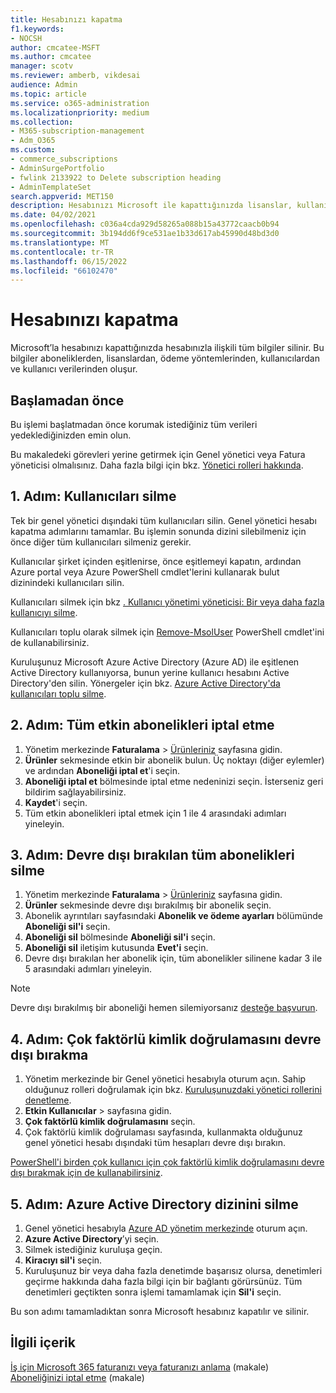 ```yaml
---
title: Hesabınızı kapatma
f1.keywords:
- NOCSH
author: cmcatee-MSFT
ms.author: cmcatee
manager: scotv
ms.reviewer: amberb, vikdesai
audience: Admin
ms.topic: article
ms.service: o365-administration
ms.localizationpriority: medium
ms.collection:
- M365-subscription-management
- Adm_O365
ms.custom:
- commerce_subscriptions
- AdminSurgePortfolio
- fwlink 2133922 to Delete subscription heading
- AdminTemplateSet
search.appverid: MET150
description: Hesabınızı Microsoft ile kapattığınızda lisanslar, kullanıcılar ve kullanıcı verileri dahil olmak üzere hesabınızla ilgili tüm bilgiler silinir.
ms.date: 04/02/2021
ms.openlocfilehash: c036a4cda929d58265a088b15a43772caacb0b94
ms.sourcegitcommit: 3b194dd6f9ce531ae1b33d617ab45990d48bd3d0
ms.translationtype: MT
ms.contentlocale: tr-TR
ms.lasthandoff: 06/15/2022
ms.locfileid: "66102470"
---
```

# <a name="close-your-account"></a>Hesabınızı kapatma

Microsoft’la hesabınızı kapattığınızda hesabınızla ilişkili tüm bilgiler silinir. Bu bilgiler aboneliklerden, lisanslardan, ödeme yöntemlerinden, kullanıcılardan ve kullanıcı verilerinden oluşur.

## <a name="before-you-begin"></a>Başlamadan önce

Bu işlemi başlatmadan önce korumak istediğiniz tüm verileri yedeklediğinizden emin olun.

Bu makaledeki görevleri yerine getirmek için Genel yönetici veya Fatura yöneticisi olmalısınız. Daha fazla bilgi için bkz. [Yönetici rolleri hakkında](../admin/add-users/about-admin-roles.md).

## <a name="step-1-delete-users"></a>1. Adım: Kullanıcıları silme

Tek bir genel yönetici dışındaki tüm kullanıcıları silin. Genel yönetici hesabı kapatma adımlarını tamamlar. Bu işlemin sonunda dizini silebilmeniz için önce diğer tüm kullanıcıları silmeniz gerekir.

Kullanıcılar şirket içinden eşitlenirse, önce eşitlemeyi kapatın, ardından Azure portal veya Azure PowerShell cmdlet'lerini kullanarak bulut dizinindeki kullanıcıları silin.

Kullanıcıları silmek için bkz [. Kullanıcı yönetimi yöneticisi: Bir veya daha fazla kullanıcıyı silme](../admin/add-users/delete-a-user.md#user-management-admin-delete-one-or-more-users-from-office-365).

Kullanıcıları toplu olarak silmek için [Remove-MsolUser](/powershell/module/msonline/remove-msoluser) PowerShell cmdlet'ini de kullanabilirsiniz.

Kuruluşunuz Microsoft Azure Active Directory (Azure AD) ile eşitlenen Active Directory kullanıyorsa, bunun yerine kullanıcı hesabını Active Directory'den silin. Yönergeler için bkz. [Azure Active Directory'da kullanıcıları toplu silme](/azure/active-directory/users-groups-roles/users-bulk-delete).

## <a name="step-2-cancel-all-active-subscriptions"></a>2. Adım: Tüm etkin abonelikleri iptal etme

1. Yönetim merkezinde **Faturalama** > <a href="https://go.microsoft.com/fwlink/p/?linkid=842054" target="_blank">Ürünleriniz</a> sayfasına gidin.
2. **Ürünler** sekmesinde etkin bir abonelik bulun. Üç noktayı (diğer eylemler) ve ardından **Aboneliği iptal et**'i seçin.
3. **Aboneliği iptal et** bölmesinde iptal etme nedeninizi seçin. İsterseniz geri bildirim sağlayabilirsiniz.
4. **Kaydet**'i seçin.
5. Tüm etkin abonelikleri iptal etmek için 1 ile 4 arasındaki adımları yineleyin.

## <a name="step-3-delete-all-disabled-subscriptions"></a>3. Adım: Devre dışı bırakılan tüm abonelikleri silme

1. Yönetim merkezinde **Faturalama** > <a href="https://go.microsoft.com/fwlink/p/?linkid=842054" target="_blank">Ürünleriniz</a> sayfasına gidin.
2. **Ürünler** sekmesinde devre dışı bırakılmış bir abonelik seçin.
3. Abonelik ayrıntıları sayfasındaki **Abonelik ve ödeme ayarları** bölümünde **Aboneliği sil'i** seçin.
4. **Aboneliği sil** bölmesinde **Aboneliği sil'i** seçin.
5. **Aboneliği sil** iletişim kutusunda **Evet'i** seçin.
6. Devre dışı bırakılan her abonelik için, tüm abonelikler silinene kadar 3 ile 5 arasındaki adımları yineleyin.

> [!NOTE]
> Devre dışı bırakılmış bir aboneliği hemen silemiyorsanız [desteğe başvurun](../admin/get-help-support.md).

## <a name="step-4-disable-multi-factor-authentication"></a>4. Adım: Çok faktörlü kimlik doğrulamasını devre dışı bırakma

1. Yönetim merkezinde bir Genel yönetici hesabıyla oturum açın. Sahip olduğunuz rolleri doğrulamak için bkz. [Kuruluşunuzdaki yönetici rollerini denetleme](../admin/add-users/assign-admin-roles.md#check-admin-roles-in-your-organization).
2. **Etkin Kullanıcılar** >  sayfasına gidin.<a href="https://go.microsoft.com/fwlink/p/?linkid=834822" target="_blank"></a>
3. **Çok faktörlü kimlik doğrulamasını** seçin.
4. Çok faktörlü kimlik doğrulaması sayfasında, kullanmakta olduğunuz genel yönetici hesabı dışındaki tüm hesapları devre dışı bırakın.

[PowerShell'i birden çok kullanıcı için çok faktörlü kimlik doğrulamasını devre dışı bırakmak için de kullanabilirsiniz](/azure/active-directory/authentication/howto-mfa-userstates#change-state-using-powershell).


## <a name="step-5-delete-the-directory-in-azure-active-directory"></a>5. Adım: Azure Active Directory dizinini silme

1. Genel yönetici hesabıyla <a href="https://aad.portal.azure.com/" target="_blank">Azure AD yönetim merkezinde</a> oturum açın.
2. **Azure Active Directory**’yi seçin.
3. Silmek istediğiniz kuruluşa geçin.
4. **Kiracıyı sil'i** seçin.
5. Kuruluşunuz bir veya daha fazla denetimde başarısız olursa, denetimleri geçirme hakkında daha fazla bilgi için bir bağlantı görürsünüz. Tüm denetimleri geçtikten sonra işlemi tamamlamak için **Sil'i** seçin.

Bu son adımı tamamladıktan sonra Microsoft hesabınız kapatılır ve silinir.

## <a name="related-content"></a>İlgili içerik 

[İş için Microsoft 365 faturanızı veya faturanızı anlama](./billing-and-payments/understand-your-invoice2.md) (makale)\
[Aboneliğinizi iptal etme](./subscriptions/cancel-your-subscription.md) (makale)

